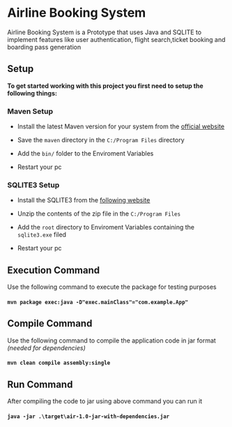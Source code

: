 # Airline Booking System

Airline Booking System is a Prototype that uses Java and SQLITE to implement features like user authentication, flight search,ticket booking and boarding pass generation

## Setup

**To get started working with this project you first need to setup the following things:**

### Maven Setup
* Install the latest Maven version for your system from the [<u>official website</u>](https://maven.apache.org/download.cgi) 

* Save the `maven` directory in the `C:/Program Files` directory

* Add the `bin/` folder to the Enviroment Variables

* Restart your pc

### SQLITE3 Setup
* Install the SQLITE3 from the [<u>following website</u>](https://www.sqlite.org/download.html)

* Unzip the contents of the zip file in the `C:/Program Files`

* Add the `root` directory to Enviroment Variables containing the `sqlite3.exe` filed

* Restart your pc

## Execution Command

Use the following command to execute the package for testing purposes
#### ```mvn package exec:java -D"exec.mainClass"="com.example.App"```

## Compile Command

Use the following command to compile the application code in jar format *(needed for dependencies)*
#### ```mvn clean compile assembly:single```

## Run Command
After compiling the code to jar using above command you can run it
#### ```java -jar .\target\air-1.0-jar-with-dependencies.jar```